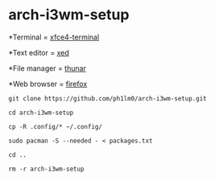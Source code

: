 # arch-i3wm-setup

*Terminal = [xfce4-terminal](https://docs.xfce.org/apps/terminal/start)

*Text editor = [xed](https://github.com/linuxmint/xed)

*File manager = [thunar](https://wiki.archlinux.org/title/Thunar)

*Web browser = [firefox](https://wiki.archlinux.org/title/Firefox)

`git clone https://github.com/ph1lm0/arch-i3wm-setup.git`

`cd arch-i3wm-setup`

`cp -R .config/* ~/.config/`

`sudo pacman -S --needed - < packages.txt`

`cd ..`

`rm -r arch-i3wm-setup`
